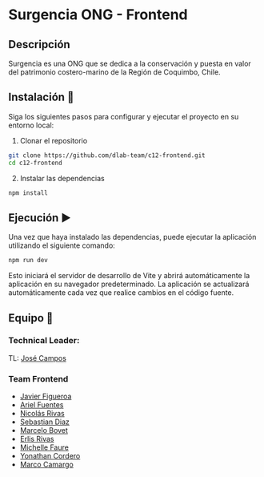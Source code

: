 # Surgencia ONG - Frontend

## Descripción

Surgencia es una ONG que se dedica a la conservación y puesta en valor
del patrimonio costero-marino de la Región de Coquimbo, Chile.

## Instalación 🚀

Siga los siguientes pasos para configurar y ejecutar el proyecto en su entorno local:

1. Clonar el repositorio

```bash
git clone https://github.com/dlab-team/c12-frontend.git
cd c12-frontend
```

2. Instalar las dependencias

```bash
npm install
```

## Ejecución ▶️

Una vez que haya instalado las dependencias, puede ejecutar la aplicación utilizando el siguiente comando:

```bash
npm run dev
```

Esto iniciará el servidor de desarrollo de Vite y abrirá automáticamente la aplicación en su navegador predeterminado. La aplicación se actualizará automáticamente cada vez que realice cambios en el código fuente.

## Equipo 🤝

### Technical Leader:

TL: [José Campos](https://github.com/josecamposhz)

### Team Frontend

- [Javier Figueroa](https://github.com/javiernfigueroa) 
- [Ariel Fuentes](https://github.com/likaon1606)  
- [Nicolás Rivas](https://github.com/nicolasrivas2001)  
- [Sebastian Diaz](https://github.com/Sebastianidm) 
- [Marcelo Bovet](https://github.com/marcelobovet) 
- [Erlis Rivas](https://github.com/erlisrivas) 
- [Michelle Faure](https://github.com/MichelleFaure)  
- [Yonathan Cordero](https://github.com/ycstuardo) 
- [Marco Camargo](https://github.com/Marksolidor)  
